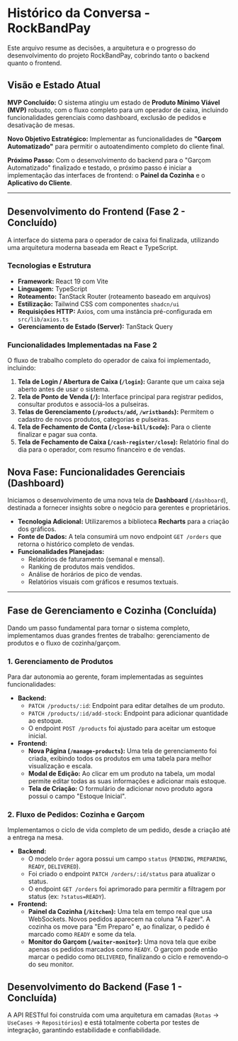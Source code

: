 # Histórico da Conversa - RockBandPay

Este arquivo resume as decisões, a arquitetura e o progresso do desenvolvimento do projeto RockBandPay, cobrindo tanto o backend quanto o frontend.

## Visão e Estado Atual

**MVP Concluído:** O sistema atingiu um estado de **Produto Mínimo Viável (MVP)** robusto, com o fluxo completo para um operador de caixa, incluindo funcionalidades gerenciais como dashboard, exclusão de pedidos e desativação de mesas.

**Novo Objetivo Estratégico:** Implementar as funcionalidades de **"Garçom Automatizado"** para permitir o autoatendimento completo do cliente final.

**Próximo Passo:** Com o desenvolvimento do backend para o "Garçom Automatizado" finalizado e testado, o próximo passo é iniciar a implementação das interfaces de frontend: o **Painel da Cozinha** e o **Aplicativo do Cliente**.

---

## Desenvolvimento do Frontend (Fase 2 - Concluído)

A interface do sistema para o operador de caixa foi finalizada, utilizando uma arquitetura moderna baseada em React e TypeScript.

### Tecnologias e Estrutura
- **Framework:** React 19 com Vite
- **Linguagem:** TypeScript
- **Roteamento:** TanStack Router (roteamento baseado em arquivos)
- **Estilização:** Tailwind CSS com componentes `shadcn/ui`
- **Requisições HTTP:** Axios, com uma instância pré-configurada em `src/lib/axios.ts`
- **Gerenciamento de Estado (Server):** TanStack Query

### Funcionalidades Implementadas na Fase 2

O fluxo de trabalho completo do operador de caixa foi implementado, incluindo:

1.  **Tela de Login / Abertura de Caixa (`/login`):** Garante que um caixa seja aberto antes de usar o sistema.
2.  **Tela de Ponto de Venda (`/`):** Interface principal para registrar pedidos, consultar produtos e associá-los a pulseiras.
3.  **Telas de Gerenciamento (`/products/add`, `/wristbands`):** Permitem o cadastro de novos produtos, categorias e pulseiras.
4.  **Tela de Fechamento de Conta (`/close-bill/$code`):** Para o cliente finalizar e pagar sua conta.
5.  **Tela de Fechamento de Caixa (`/cash-register/close`):** Relatório final do dia para o operador, com resumo financeiro e de vendas.

## Nova Fase: Funcionalidades Gerenciais (Dashboard)

Iniciamos o desenvolvimento de uma nova tela de **Dashboard** (`/dashboard`), destinada a fornecer insights sobre o negócio para gerentes e proprietários.

- **Tecnologia Adicional:** Utilizaremos a biblioteca **Recharts** para a criação dos gráficos.
- **Fonte de Dados:** A tela consumirá um novo endpoint `GET /orders` que retorna o histórico completo de vendas.
- **Funcionalidades Planejadas:**
  - Relatórios de faturamento (semanal e mensal).
  - Ranking de produtos mais vendidos.
  - Análise de horários de pico de vendas.
  - Relatórios visuais com gráficos e resumos textuais.

---

## Fase de Gerenciamento e Cozinha (Concluída)

Dando um passo fundamental para tornar o sistema completo, implementamos duas grandes frentes de trabalho: gerenciamento de produtos e o fluxo de cozinha/garçom.

### 1. Gerenciamento de Produtos

Para dar autonomia ao gerente, foram implementadas as seguintes funcionalidades:

- **Backend:**
  - `PATCH /products/:id`: Endpoint para editar detalhes de um produto.
  - `PATCH /products/:id/add-stock`: Endpoint para adicionar quantidade ao estoque.
  - O endpoint `POST /products` foi ajustado para aceitar um estoque inicial.
- **Frontend:**
  - **Nova Página (`/manage-products`):** Uma tela de gerenciamento foi criada, exibindo todos os produtos em uma tabela para melhor visualização e escala.
  - **Modal de Edição:** Ao clicar em um produto na tabela, um modal permite editar todas as suas informações e adicionar mais estoque.
  - **Tela de Criação:** O formulário de adicionar novo produto agora possui o campo "Estoque Inicial".

### 2. Fluxo de Pedidos: Cozinha e Garçom

Implementamos o ciclo de vida completo de um pedido, desde a criação até a entrega na mesa.

- **Backend:**
  - O modelo `Order` agora possui um campo `status` (`PENDING`, `PREPARING`, `READY`, `DELIVERED`).
  - Foi criado o endpoint `PATCH /orders/:id/status` para atualizar o status.
  - O endpoint `GET /orders` foi aprimorado para permitir a filtragem por status (ex: `?status=READY`).
- **Frontend:**
  - **Painel da Cozinha (`/kitchen`):** Uma tela em tempo real que usa WebSockets. Novos pedidos aparecem na coluna "A Fazer". A cozinha os move para "Em Preparo" e, ao finalizar, o pedido é marcado como `READY` e some da tela.
  - **Monitor do Garçom (`/waiter-monitor`):** Uma nova tela que exibe apenas os pedidos marcados como `READY`. O garçom pode então marcar o pedido como `DELIVERED`, finalizando o ciclo e removendo-o do seu monitor.

## Desenvolvimento do Backend (Fase 1 - Concluída)

A API RESTful foi construída com uma arquitetura em camadas (`Rotas` -> `UseCases` -> `Repositórios`) e está totalmente coberta por testes de integração, garantindo estabilidade e confiabilidade.